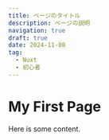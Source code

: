 ```yaml
---
title: ページのタイトル
description: ページの説明
navigation: true
draft: true
date: 2024-11-08
tag:
  - Nuxt
  - 初心者
---
```


# My First Page

Here is some content.
